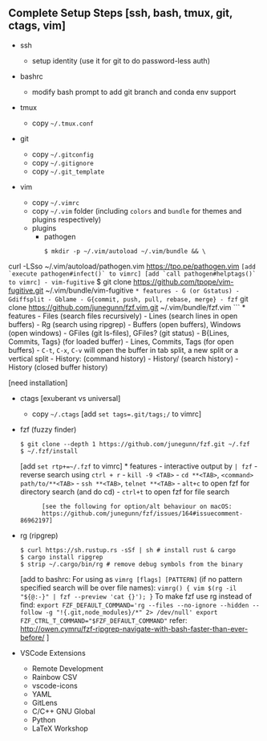 Complete Setup Steps [ssh, bash, tmux, git, ctags, vim]
-------------------------------------------------------

* ssh
	- setup identity (use it for git to do password-less auth)

* bashrc
	- modify bash prompt to add git branch and conda env support

* tmux
	- copy `~/.tmux.conf`

* git
	- copy `~/.gitconfig`
	- copy `~/.gitignore`
	- copy `~/.git_template`

* vim
	- copy `~/.vimrc`
	- copy `~/.vim` folder (including `colors` and `bundle` for themes and plugins respectively)
	- plugins
		- pathogen
			```
			$ mkdir -p ~/.vim/autoload ~/.vim/bundle && \
curl -LSso ~/.vim/autoload/pathogen.vim https://tpo.pe/pathogen.vim
			```
			[add `execute pathogen#infect()` to vimrc]
			[add `call pathogen#helptags()` to vimrc]
		- vim-fugitive
			```
			$ git clone https://github.com/tpope/vim-fugitive.git ~/.vim/bundle/vim-fugitive
			```
			* features
				- G (or Gstatus)
				- Gdiffsplit
				- Gblame
				- G{commit, push, pull, rebase, merge}
		- fzf
			```
			git clone https://github.com/junegunn/fzf.vim.git ~/.vim/bundle/fzf.vim
			```
			* features
				- Files (search files recursively)
				- Lines (search lines in open buffers)
				- Rg (search using ripgrep)
				- Buffers (open buffers), Windows (open windows)
				- GFiles (git ls-files), GFiles? (git status)
				- B{Lines, Commits, Tags} (for loaded buffer)
				- Lines, Commits, Tags (for open buffers)
				- `C-t`, `C-x`, `C-v` will open the buffer in tab split, a new split or a vertical split
				- History: (command history)
				- History/ (search history)
				- History (closed buffer history)

[need installation]
* ctags [exuberant vs universal]
	- copy `~/.ctags`
	[add `set tags=.git/tags;/` to vimrc]

* fzf (fuzzy finder)
	```
	$ git clone --depth 1 https://github.com/junegunn/fzf.git ~/.fzf
	$ ~/.fzf/install
	```
	[add `set rtp+=~/.fzf` to vimrc]
		* features
			- interactive output by `| fzf`
			- reverse search using `ctrl + r`
			- `kill -9 <TAB>`
			- `cd **<TAB>`, `<command> path/to/**<TAB>`
			- `ssh **<TAB>`, `telnet **<TAB>`
			- `alt+c` to open fzf for directory search (and do cd)
			- `ctrl+t` to open fzf for file search

			[see the following for option/alt behaviour on macOS:
			https://github.com/junegunn/fzf/issues/164#issuecomment-86962197]

* rg (ripgrep)
	```
	$ curl https://sh.rustup.rs -sSf | sh # install rust & cargo
	$ cargo install ripgrep
	$ strip ~/.cargo/bin/rg # remove debug symbols from the binary
	```

	[add to bashrc:
		For using as `vimrg [flags] [PATTERN]` (if no pattern specified search will be over file names):
		```
		vimrg() { vim $(rg -il "${@:-}" | fzf --preview 'cat {}'); }
		```
		To make fzf use rg instead of find:
		```
		export FZF_DEFAULT_COMMAND='rg --files --no-ignore --hidden --follow -g "!{.git,node_modules}/*" 2> /dev/null'
		export FZF_CTRL_T_COMMAND="$FZF_DEFAULT_COMMAND"
		```
		refer: http://owen.cymru/fzf-ripgrep-navigate-with-bash-faster-than-ever-before/
	]


* VSCode Extensions
	- Remote Development
	- Rainbow CSV
	- vscode-icons
	- YAML
	- GitLens
	- C/C++ GNU Global
	- Python
	- LaTeX Workshop